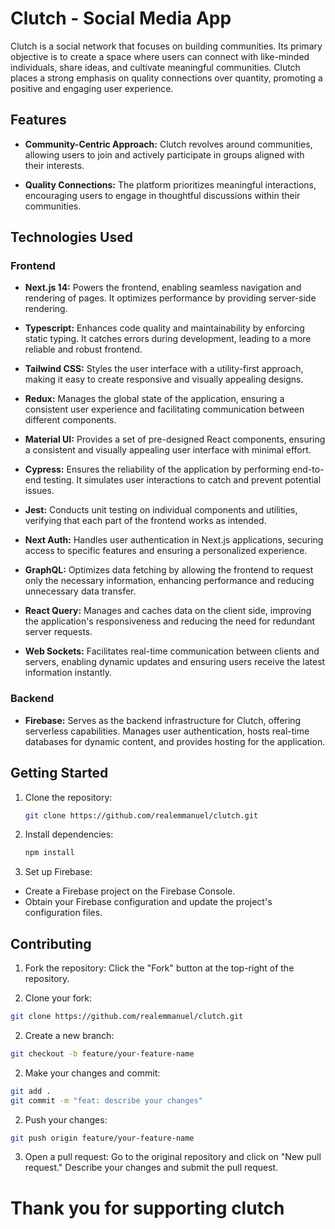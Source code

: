 # Clutch - Social Media App

Clutch is a social network that focuses on building communities. Its primary objective is to create a space where users can connect with like-minded individuals, share ideas, and cultivate meaningful communities. Clutch places a strong emphasis on quality connections over quantity, promoting a positive and engaging user experience.

## Features

- **Community-Centric Approach:** Clutch revolves around communities, allowing users to join and actively participate in groups aligned with their interests.

- **Quality Connections:** The platform prioritizes meaningful interactions, encouraging users to engage in thoughtful discussions within their communities.

## Technologies Used

### Frontend

- **Next.js 14:** Powers the frontend, enabling seamless navigation and rendering of pages. It optimizes performance by providing server-side rendering.

- **Typescript:** Enhances code quality and maintainability by enforcing static typing. It catches errors during development, leading to a more reliable and robust frontend.

- **Tailwind CSS:** Styles the user interface with a utility-first approach, making it easy to create responsive and visually appealing designs.

- **Redux:** Manages the global state of the application, ensuring a consistent user experience and facilitating communication between different components.

- **Material UI:** Provides a set of pre-designed React components, ensuring a consistent and visually appealing user interface with minimal effort.

- **Cypress:** Ensures the reliability of the application by performing end-to-end testing. It simulates user interactions to catch and prevent potential issues.

- **Jest:** Conducts unit testing on individual components and utilities, verifying that each part of the frontend works as intended.

- **Next Auth:** Handles user authentication in Next.js applications, securing access to specific features and ensuring a personalized experience.

- **GraphQL:** Optimizes data fetching by allowing the frontend to request only the necessary information, enhancing performance and reducing unnecessary data transfer.

- **React Query:** Manages and caches data on the client side, improving the application's responsiveness and reducing the need for redundant server requests.

- **Web Sockets:** Facilitates real-time communication between clients and servers, enabling dynamic updates and ensuring users receive the latest information instantly.

### Backend

- **Firebase:** Serves as the backend infrastructure for Clutch, offering serverless capabilities. Manages user authentication, hosts real-time databases for dynamic content, and provides hosting for the application.

## Getting Started

1. Clone the repository:

   ```bash
   git clone https://github.com/realemmanuel/clutch.git
   ```

2. Install dependencies:

   ```bash
   npm install
   ```

3. Set up Firebase:

- Create a Firebase project on the Firebase Console.
- Obtain your Firebase configuration and update the project's configuration files.

## Contributing

1. Fork the repository: Click the "Fork" button at the top-right of the repository.

2. Clone your fork:

```bash
git clone https://github.com/realemmanuel/clutch.git
```

2. Create a new branch:

```bash
git checkout -b feature/your-feature-name
```

2. Make your changes and commit:

```bash
git add .
git commit -m "feat: describe your changes"
```

2. Push your changes:

```bash
git push origin feature/your-feature-name
```

3. Open a pull request: Go to the original repository and click on "New pull request." Describe your changes and submit the pull request.

#

# Thank you for supporting clutch
